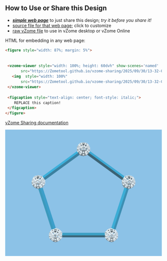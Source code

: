
## How to Use or Share this Design

 - [***simple web page***](<https://Zometool.github.io/vzome-sharing/2025/09/30/13-32-01-2D-5-1-Pentagon/>) to just share this design; *try it before you share it!*
 - [source file for that web page](<https://github.com/Zometool/vzome-sharing/edit/main/2025/09/30/13-32-01-2D-5-1-Pentagon/index.md>); click to customize
 - [raw vZome file](<https://raw.githubusercontent.com/Zometool/vzome-sharing/main/2025/09/30/13-32-01-2D-5-1-Pentagon/2D-5-1-Pentagon.vZome>) to use in vZome desktop or vZome Online
 
 HTML for embedding in any web page:
 ```html
<figure style="width: 87%; margin: 5%">
  
  
  <vzome-viewer style="width: 100%; height: 60dvh" show-scenes='named'
        src="https://Zometool.github.io/vzome-sharing/2025/09/30/13-32-01-2D-5-1-Pentagon/2D-5-1-Pentagon.vZome" >
    <img  style="width: 100%"
        src="https://Zometool.github.io/vzome-sharing/2025/09/30/13-32-01-2D-5-1-Pentagon/2D-5-1-Pentagon.png" >
  </vzome-viewer>

  <figcaption style="text-align: center; font-style: italic;">
     REPLACE this caption!
  </figcaption>
</figure>

 ```

[vZome Sharing documentation](https://vzome.github.io/vzome/sharing.html#how-it-works)

![Image](<2D-5-1-Pentagon.png>)

